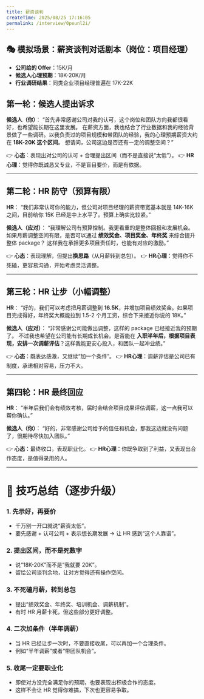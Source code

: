 ```yaml
---
title: 薪资谈判
createTime: 2025/08/25 17:16:05
permalink: /interview/0peunl2i/
---
```

## 🎭 模拟场景：薪资谈判对话剧本（岗位：项目经理）

- **公司给的 Offer**：15K/月
- **候选人心理预期**：18K-20K/月
- **行业调研结果**：同类企业项目经理普遍在 17K-22K



## **第一轮：候选人提出诉求**

**候选人（你）**：
 “首先非常感谢公司对我的认可，这个岗位和团队方向我都很看好，也希望能长期在这里发展。
 在薪资方面，我也结合了行业数据和我的经验背景做了一些调研。以我负责过的项目规模和带团队的经验，我的心理预期薪资大约在 **18K-20K 这个区间**。
 想请问，公司这边是否还有一定的调整空间？”

👉 **心态**：表现出对公司的认可 + 合理提出区间（而不是直接说“太低”）。
 👉 **HR心理**：觉得你既诚恳又专业，不是盲目要价，而是有依据。

------

## **第二轮：HR 防守（预算有限）**

**HR**：
 “我们非常认可你的能力，但公司对项目经理的薪资带宽基本就是 14K-16K 之间，目前给你 15K 已经是中上水平了。预算上确实比较紧。”

**候选人（应对）**：
 “我理解公司有预算控制。我更看重的是整体回报和发展机会。
 如果月薪调整空间有限，是否可以通过 **绩效奖金、项目奖金、年终奖** 来综合提升整体 package？
 这样我在承担更多项目责任时，也能有对应的激励。”

👉 **心态**：表现理解，但提出**换思路**（从月薪转到总包）。
 👉 **HR心理**：觉得你不死磕，更容易沟通，开始考虑灵活调整。

------

## **第三轮：HR 让步（小幅调整）**

**HR**：
 “好的，我们可以考虑把月薪调整到 **16.5K**，并增加项目绩效奖金。如果项目完成得好，年终奖大概能拉到 1.5-2 个月工资，综合下来接近你说的 18K。”

**候选人（应对）**：
 “非常感谢公司能做出调整，这样的 package 已经接近我的预期了。
 不过我也希望在公司能有长期成长机会。是否能在 **入职半年后，根据项目表现，安排一次调薪评估**？这样我能更安心投入，和团队一起冲业绩。”

👉 **心态**：既表达感激，又继续“加一个条件”。
 👉 **HR心理**：调薪评估是公司已有制度，承诺相对容易，压力不大。

------

## **第四轮：HR 最终回应**

**HR**：
 “半年后我们会有绩效考核，届时会结合项目成果评估调薪，这一点我可以帮你确认。”

**候选人（你）**：
 “好的，非常感谢公司给予的信任和机会，那我这边就没有问题了，很期待尽快加入团队。”

👉 **心态**：最终收口，表现职业化。
 👉 **HR心理**：你既争取到了利益，又表现出合作态度，是值得录用的人。

------

# 🎯 技巧总结（逐步升级）

### 1. **先示好，再要价**

- 千万别一开口就说“薪资太低”。
- 要先感谢 + 认可公司 + 表示想长期发展 → 让 HR 感到“这个人靠谱”。

### 2. **提出区间，而不是死数字**

- 说“18K-20K”而不是“我就要 20K”。
- 留给公司谈判余地，让对方觉得还有操作空间。

### 3. **不死磕月薪，转到总包**

- 提出“绩效奖金、年终奖、培训机会、调薪机制”。
- 有时 HR 月薪卡死，但这些部分更好调整。

### 4. **二次加条件（半年调薪）**

- 当 HR 已经让步一次时，不要直接收尾，可以再加一个合理条件。
- 例如“半年调薪”或者“带团队机会”。

### 5. **收尾一定要职业化**

- 即使对方没完全满足你的预期，也要表现出积极合作的态度。
- 这样不会让 HR 觉得你难搞，下次也更容易争取。
